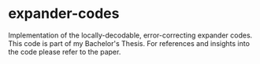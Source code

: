 # expander-codes
Implementation of the locally-decodable, error-correcting expander codes. This code is part of my Bachelor's Thesis. For references and insights into the code please refer to the paper. 
